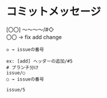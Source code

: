 # コミットメッセージ
[〇〇] 〜〜〜〜/#◇  
〇〇 → fix add change  
~~~~ → コメント  
◇ → issueの番号

ex: [add] ヘッダーの追加/#5
# ブランチ分け
issue/○  
○ → issueの番号

issue/5

